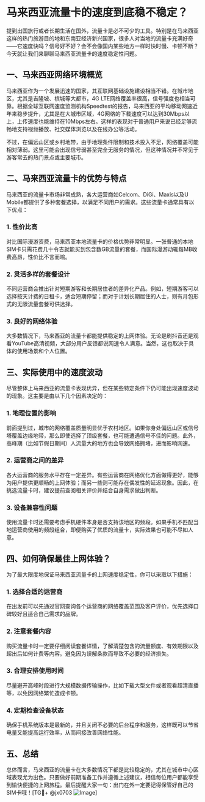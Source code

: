 # 马来西亚流量卡的速度到底稳不稳定？

提到出国旅行或者长期生活在国外，流量卡是必不可少的工具。特别是在马来西亚这样的热门旅游目的地和东南亚经济新兴国家，很多人对当地的流量卡充满好奇——它速度快吗？信号好不好？会不会像国内某些地方一样时快时慢、卡顿不断？今天就让我们来聊聊马来西亚流量卡的速度稳定性问题。

## 一、马来西亚网络环境概览

马来西亚作为一个发展迅速的国家，其互联网基础设施建设相当不错。在城市地区，尤其是吉隆坡、槟城等大都市，4G LTE网络覆盖率很高，信号强度也相当可靠。根据全球互联网速度监测机构Speedtest的报告，马来西亚的平均移动网速近年来稳步提升，尤其是在大城市区域，4G网络的下载速度可以达到30Mbps以上，上传速度也能维持在10Mbps左右。这样的表现对于普通用户来说已经足够流畅地支持视频播放、社交媒体浏览以及在线办公等活动。

不过，在偏远山区或乡村地带，由于地理条件限制和技术投入不足，网络覆盖可能相对薄弱。这里可能会出现信号弱甚至完全无服务的情况，但这种情况并不常见于游客常去的热门景点或主要城市。

## 二、马来西亚流量卡的优势与特点

马来西亚的流量卡市场非常成熟，各大运营商如Celcom、DiGi、Maxis以及U Mobile都提供了多种套餐选择，以满足不同用户的需求。这些流量卡通常具有以下优点：

### 1. **性价比高**
   对比国际漫游资费，马来西亚本地流量卡的价格优势非常明显。一张普通的本地SIM卡只需花费几十令吉就能买到包含数GB流量的套餐，而国际漫游动辄每MB收费高昂，性价比不言而喻。

### 2. **灵活多样的套餐设计**
   不同运营商会推出针对短期游客和长期居住者的差异化产品。例如，短期游客可以选择按天计费的日租卡，适合短期停留；而对于计划长期居住的人士，则有月包形式的无限流量套餐可供选择。

### 3. **良好的网络体验**
   大多数情况下，马来西亚的流量卡都能提供稳定的上网体验。无论是刷抖音还是观看YouTube高清视频，大部分用户反馈都说网速令人满意。当然，这也取决于具体的使用场景和个人位置。

## 三、实际使用中的速度波动

尽管整体上马来西亚的流量卡表现优异，但在某些特定条件下仍可能出现速度波动的现象。这主要是由以下几个因素决定的：

### 1. **地理位置的影响**
   前面提到过，城市的网络覆盖质量明显优于农村地区。如果你身处偏远山区或信号塔覆盖边缘地带，那么即使选择了顶级套餐，也可能遭遇信号不佳的问题。此外，高峰期（比如节假日期间）人流量大的地方也会导致网络拥堵，进而影响网速。

### 2. **运营商之间的差异**
   各大运营商的服务水平存在一定差异。有些运营商在网络优化方面做得更好，能够为用户提供更顺畅的上网体验；而另一些则可能存在偶发性的延迟现象。因此，在挑选流量卡时，建议提前查阅相关评价并结合自身需求做出判断。

### 3. **设备兼容性问题**
   使用流量卡时还需要考虑手机硬件本身是否支持该地区的频段。如果手机不匹配当地运营商使用的频段组合，即便购买了优质的流量卡，实际效果也可能不尽如人意。

## 四、如何确保最佳上网体验？

为了最大限度地保证马来西亚流量卡的上网速度稳定性，你可以采取以下措施：

### 1. **选择合适的运营商**
   在出发前可以先通过官网查询各个运营商的网络覆盖范围及客户评价，优先选择口碑较好且适合自己需求的品牌。

### 2. **注意套餐内容**
   购买流量卡时一定要仔细阅读套餐详情，了解清楚包含的流量额度、有效期限以及超出后如何计费等内容。避免因为误解条款而导致不必要的经济损失。

### 3. **合理安排使用时间**
   尽量避开高峰时段进行大规模数据传输操作，比如下载大型文件或者观看超清直播等，以免因网络繁忙造成卡顿。

### 4. **定期检查设备状态**
   确保手机系统版本是最新的，并且关闭不必要的后台程序和服务，这样既可以节省电量又能提高运行效率，从而间接改善网络性能。

## 五、总结

总体而言，马来西亚的流量卡在大多数情况下都是比较稳定的，尤其在城市中心区域表现尤为出色。只要做好前期准备工作并遵循上述建议，相信每位用户都能享受到愉快便捷的上网旅程。最后提醒大家一句：出门在外一定要记得保管好自己的SIM卡哦！[TG💪+ @jx0703 ![Image](https://github.com/user-attachments/assets/dbca1d08-cadb-493c-b0ec-ad6f7a83f270)]